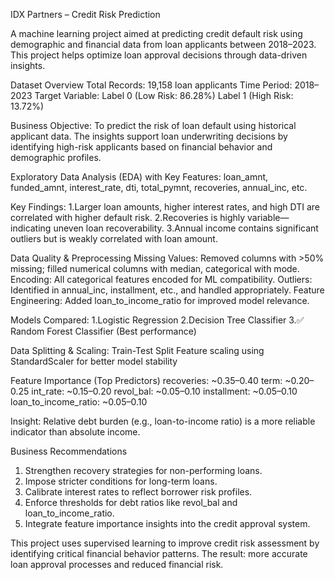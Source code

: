 IDX Partners – Credit Risk Prediction

A machine learning project aimed at predicting credit default risk using demographic and financial data from loan applicants between 2018–2023. This project helps optimize loan approval decisions through data-driven insights.

Dataset Overview
Total Records: 19,158 loan applicants
Time Period: 2018–2023
Target Variable:
Label 0 (Low Risk: 86.28%)
Label 1 (High Risk: 13.72%)

Business Objective: To predict the risk of loan default using historical applicant data. The insights support loan underwriting decisions by identifying high-risk applicants based on financial behavior and demographic profiles.

Exploratory Data Analysis (EDA) with Key Features: loan_amnt, funded_amnt, interest_rate, dti, total_pymnt, recoveries, annual_inc, etc.

Key Findings:
1.Larger loan amounts, higher interest rates, and high DTI are correlated with higher default risk.
2.Recoveries is highly variable—indicating uneven loan recoverability.
3.Annual income contains significant outliers but is weakly correlated with loan amount.

Data Quality & Preprocessing
Missing Values: Removed columns with >50% missing; filled numerical columns with median, categorical with mode.
Encoding: All categorical features encoded for ML compatibility.
Outliers: Identified in annual_inc, installment, etc., and handled appropriately.
Feature Engineering: Added loan_to_income_ratio for improved model relevance.

Models Compared:
1.Logistic Regression
2.Decision Tree Classifier
3.✅ Random Forest Classifier (Best performance)

Data Splitting & Scaling: Train-Test Split
Feature scaling using StandardScaler for better model stability

Feature Importance (Top Predictors)
recoveries: ~0.35–0.40
term: ~0.20–0.25
int_rate: ~0.15–0.20
revol_bal: ~0.05–0.10
installment: ~0.05–0.10
loan_to_income_ratio: ~0.05–0.10

Insight: Relative debt burden (e.g., loan-to-income ratio) is a more reliable indicator than absolute income.

Business Recommendations
1. Strengthen recovery strategies for non-performing loans.
2. Impose stricter conditions for long-term loans.
3. Calibrate interest rates to reflect borrower risk profiles.
4. Enforce thresholds for debt ratios like revol_bal and loan_to_income_ratio.
5. Integrate feature importance insights into the credit approval system.

This project uses supervised learning to improve credit risk assessment by identifying critical financial behavior patterns. The result: more accurate loan approval processes and reduced financial risk.





